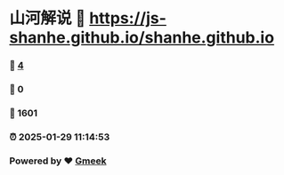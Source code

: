# 山河解说 :link: https://js-shanhe.github.io/shanhe.github.io 
### :page_facing_up: [4](https://js-shanhe.github.io/shanhe.github.io/tag.html) 
### :speech_balloon: 0 
### :hibiscus: 1601 
### :alarm_clock: 2025-01-29 11:14:53 
### Powered by :heart: [Gmeek](https://github.com/Meekdai/Gmeek)

